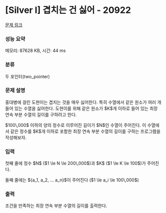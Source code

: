 # [Silver I] 겹치는 건 싫어 - 20922 

[문제 링크](https://www.acmicpc.net/problem/20922) 

### 성능 요약

메모리: 87628 KB, 시간: 44 ms

### 분류

두 포인터(two_pointer)

### 문제 설명

<p>홍대병에 걸린 도현이는 겹치는 것을 매우 싫어한다. 특히 수열에서 같은 원소가 여러 개 들어 있는 수열을 싫어한다. 도현이를 위해 같은 원소가 $K$개 이하로 들어 있는 최장 연속 부분 수열의 길이를 구하려고 한다.</p>

<p>$100\,000$ 이하의 양의 정수로 이루어진 길이가 $N$인 수열이 주어진다.  이 수열에서 같은 정수를 $K$개 이하로 포함한 최장 연속 부분 수열의 길이를 구하는 프로그램을 작성해보자.</p>

### 입력 

 <p>첫째 줄에 정수 $N$ ($1 \le N \le 200\,000$)과 $K$ ($1 \le K \le 100$)가 주어진다.</p>

<p>둘째 줄에는 ${a_1, a_2, ... a_n}$이 주어진다 ($1 \le a_i \le 100\,000$)</p>

### 출력 

 <p>조건을 만족하는 최장 연속 부분 수열의 길이를 출력한다.</p>


